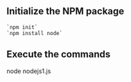 ## Initialize the NPM package
    `npm init`
    `npm install node`

## Execute the commands
node nodejs1.js
